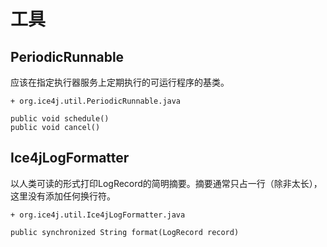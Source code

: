 # 工具

## PeriodicRunnable

应该在指定执行器服务上定期执行的可运行程序的基类。

```
+ org.ice4j.util.PeriodicRunnable.java

public void schedule()
public void cancel()
```

## Ice4jLogFormatter

以人类可读的形式打印LogRecord的简明摘要。摘要通常只占一行（除非太长），这里没有添加任何换行符。

```
+ org.ice4j.util.Ice4jLogFormatter.java

public synchronized String format(LogRecord record)
```
